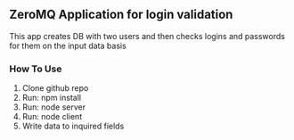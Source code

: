 ## ZeroMQ Application for login validation

This app creates DB with two users and then checks logins and passwords for them on the input data basis

### How To Use

1. Clone github repo
2. Run: npm install
3. Run: node server
4. Run: node client
5. Write data to inquired fields
